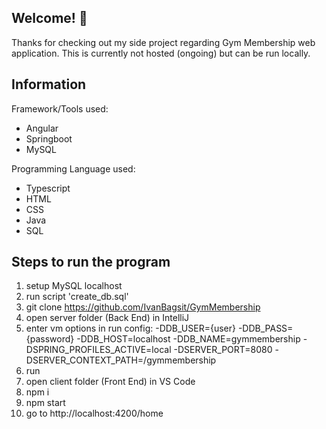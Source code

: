 ## Welcome! 👋

Thanks for checking out my side project regarding Gym Membership web application. This is currently not hosted (ongoing) but can be run locally.

## Information

Framework/Tools used:

-   Angular
-   Springboot
-   MySQL

Programming Language used:

-   Typescript
-   HTML
-   CSS
-   Java
-   SQL

## Steps to run the program

1. setup MySQL localhost
2. run script 'create_db.sql'
3. git clone https://github.com/IvanBagsit/GymMembership
4. open server folder (Back End) in IntelliJ
5. enter vm options in run config:
   -DDB_USER={user}
   -DDB_PASS={password}
   -DDB_HOST=localhost
   -DDB_NAME=gymmembership
   -DSPRING_PROFILES_ACTIVE=local
   -DSERVER_PORT=8080
   -DSERVER_CONTEXT_PATH=/gymmembership
6. run
7. open client folder (Front End) in VS Code
8. npm i
9. npm start
10. go to http://localhost:4200/home
